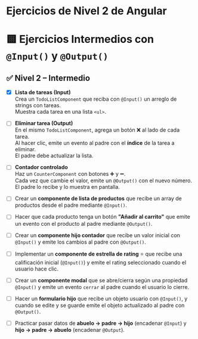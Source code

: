 # Ejercicios de Nivel 2 de Angular

# 🟨 Ejercicios Intermedios con `@Input()` y `@Output()`

## ✅ Nivel 2 – Intermedio
- [x] **Lista de tareas (Input)**  
  Crea un `TodoListComponent` que reciba con `@Input()` un arreglo de strings con tareas.  
  Muestra cada tarea en una lista `<ul>`.

- [ ] **Eliminar tarea (Output)**  
  En el mismo `TodoListComponent`, agrega un botón ❌ al lado de cada tarea.  
  Al hacer clic, emite un evento al padre con el **índice** de la tarea a eliminar.  
  El padre debe actualizar la lista.

- [ ] **Contador controlado**  
  Haz un `CounterComponent` con botones ➕ y ➖.  
  Cada vez que cambie el valor, emite un `@Output()` con el nuevo número.  
  El padre lo recibe y lo muestra en pantalla.
  
-   [ ] Crear un **componente de lista de productos** que recibe un
    array de productos desde el padre mediante `@Input()`.
-   [ ] Hacer que cada producto tenga un botón **"Añadir al carrito"**
    que emite un evento con el producto al padre mediante `@Output()`.
-   [ ] Crear un **componente hijo contador** que recibe un valor
    inicial con `@Input()` y emite los cambios al padre con `@Output()`.
-   [ ] Implementar un **componente de estrella de rating** ⭐ que
    recibe una calificación inicial (`@Input()`) y emite el rating
    seleccionado cuando el usuario hace clic.
-   [ ] Crear un **componente modal** que se abre/cierra según una
    propiedad `@Input()` y emite un evento `cerrar` al padre cuando el
    usuario lo cierre.
-   [ ] Hacer un **formulario hijo** que recibe un objeto usuario con
    `@Input()`, y cuando se edite y se guarde emite el objeto
    actualizado al padre con `@Output()`.
-   [ ] Practicar pasar datos de **abuelo → padre → hijo** (encadenar
    `@Input`) y **hijo → padre → abuelo** (encadenar `@Output`).